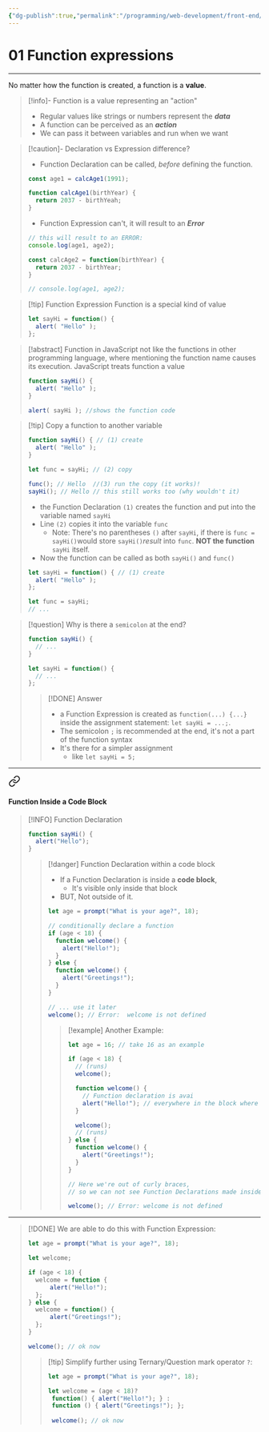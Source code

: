 ```yaml
---
{"dg-publish":true,"permalink":"/programming/web-development/front-end/javascript-vanilla/01-basics/12-functions/07-function-expressions/","tags":["programming","webdevelopment","frontend","JavaScript"],"created":"2024-11-09T11:30:42.552+08:00"}
---
```


# 01 Function expressions

--- 
No matter how the function is created, a function is a __value__.
>[!info]- Function is a value representing an "action"
>- Regular values like strings or numbers represent the ___data___
>- A function can be perceived as an ___action___
>- We can pass it between variables and run when we want

>[!caution]- Declaration vs Expression difference?
> - Function Declaration can be called, _before_ defining the function.
> ```javascript
> const age1 = calcAge1(1991);
> 
> function calcAge1(birthYear) {
> 	return 2037 - birthYeah;
> }
> ```
>  - Function Expression can't, it will result to an ___Error___
>```javascript
>// this will result to an ERROR:
>console.log(age1, age2);
>
>const calcAge2 = function(birthYear) {
>	return 2037 - birthYear;
>}
>
>// console.log(age1, age2);
>```


>[!tip] Function Expression
> Function is a special kind of value
>```javascript
>let sayHi = function() {
>	alert( "Hello" );
>};
>```

>[!abstract] Function in JavaScript
>not like the functions in other programming language, where mentioning the function name causes its execution.
>JavaScript treats function a value
>```javascript
>function sayHi() {
>	alert( "Hello" );
>}
>
>alert( sayHi ); //shows the function code
>```

>[!tip] Copy a function to another variable
>```javascript
>function sayHi() { // (1) create
>	alert( "Hello" );
>}
>
>let func = sayHi; // (2) copy
>
>func(); // Hello  //(3) run the copy (it works)!
>sayHi(); // Hello // this still works too (why wouldn't it)
>```
>- the Function Declaration `(1)` creates the function and put into the variable named `sayHi`
>- Line `(2)` copies it into the variable `func`
>	- Note: There's no parentheses `()` after `sayHi`, if there is `func = sayHi()`would store `sayHi()`_result_ into `func`. __NOT the function__ `sayHi` itself.
> - Now the function can be called as both `sayHi()` and `func()`
> ```javascript
> let sayHi = function() { // (1) create
> 	alert( "Hello" );
> };
> 
> let func = sayHi;
> // ...
> ```

>[!question] Why is there a `semicolon` at the end?
> ```javascript
> function sayHi() {
> 	// ...
> }
> 
> let sayHi = function() {
> 	// ...
> };
> ```
> >[!DONE] Answer
> > - a Function Expression is created as `function(...) {...}` inside the assignment statement: `let sayHi = ...;`.
> > - The semicolon `;` is recommended at the end, it's not a part of the function syntax
> > - It's there for a simpler assignment
> > 	- like `let sayHi = 5;`

---


<div class="transclusion internal-embed is-loaded"><a class="markdown-embed-link" href="/programming/web-development/front-end/javascript-vanilla/01-basics/12-functions/01-function-declaration/#function-inside-a-code-block" aria-label="Open link"><svg xmlns="http://www.w3.org/2000/svg" width="24" height="24" viewBox="0 0 24 24" fill="none" stroke="currentColor" stroke-width="2" stroke-linecap="round" stroke-linejoin="round" class="svg-icon lucide-link"><path d="M10 13a5 5 0 0 0 7.54.54l3-3a5 5 0 0 0-7.07-7.07l-1.72 1.71"></path><path d="M14 11a5 5 0 0 0-7.54-.54l-3 3a5 5 0 0 0 7.07 7.07l1.71-1.71"></path></svg></a><div class="markdown-embed">



#### Function Inside a Code Block

> [!INFO] Function Declaration
>
> ```javascript
> function sayHi() {
>   alert("Hello");
> }
> ```
>
> > [!danger] Function Declaration within a code block
> >
> > - If a Function Declaration is inside a **code block**,
> >   - It's visible only inside that block
> > - BUT, Not outside of it.
> >
> > ```javascript
> > let age = prompt("What is your age?", 18);
> >
> > // conditionally declare a function
> > if (age < 18) {
> >   function welcome() {
> >     alert("Hello!");
> >   }
> > } else {
> >   function welcome() {
> >     alert("Greetings!");
> >   }
> > }
> >
> > // ... use it later
> > welcome(); // Error:  welcome is not defined
> > ```
> >
> > > [!example] Another Example:
> > >
> > > ```javascript
> > > let age = 16; // take 16 as an example
> > >
> > > if (age < 18) {
> > >   // (runs)
> > >   welcome();
> > >
> > >   function welcome() {
> > >     // Function declaration is avai
> > >     alert("Hello!"); // everywhere in the block where it's declared
> > >   }
> > >
> > >   welcome();
> > >   // (runs)
> > > } else {
> > >   function welcome() {
> > >     alert("Greetings!");
> > >   }
> > > }
> > >
> > > // Here we're out of curly braces,
> > > // so we can not see Function Declarations made inside of them
> > >
> > > welcome(); // Error: welcome is not defined
> > > ```

---


</div></div>


>[!DONE] We are able to do this with Function Expression:
>```javascript
>let age = prompt("What is your age?", 18);
>
>let welcome;
>
>if (age < 18) {
>	welcome = function {
>		alert("Hello!");
>	};
>} else {
>	welcome = function() {
>		alert("Greetings!");
>	};
>}
>
>welcome(); // ok now
>```
>>[!tip] Simplify further using Ternary/Question mark operator `?`:
>>```javascript
>>let age = prompt("What is your age?", 18);
>>
>>let welcome = (age < 18)?
>>	function() { alert("Hello!"); } :
>>	function () { alert("Greetings!"); };
>>	
>>	welcome(); // ok now
>>```

